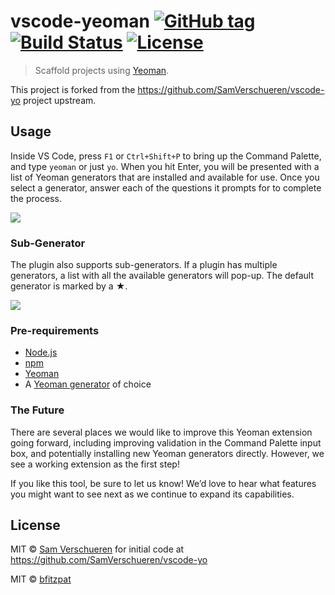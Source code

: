 # vscode-yeoman [![GitHub tag](https://img.shields.io/github/tag/camel-tooling/vscode-yeoman.svg?style=plastic)]() [![Build Status](https://travis-ci.org/camel-tooling/vscode-yeoman.svg?branch=master)](https://travis-ci.org/camel-tooling/vscode-yeoman) [![License](https://img.shields.io/badge/license-MIT-green.svg)]()

> Scaffold projects using [Yeoman](http://yeoman.io/).

This project is forked from the https://github.com/SamVerschueren/vscode-yo project upstream.

## Usage

Inside VS Code, press  `F1` or `Ctrl+Shift+P` to bring up the Command Palette, and type `yeoman` or just `yo`. When you hit Enter, you will be presented with a list of Yeoman generators that are installed and available for use. Once you select a generator, answer each of the questions it prompts for to complete the process.

![](https://github.com/bfitzpat/vscode-yo/raw/master/media/yo.gif)

### Sub-Generator

The plugin also supports sub-generators. If a plugin has multiple generators, a list with all the available
generators will pop-up. The default generator is marked by a ★.

![](https://github.com/bfitzpat/vscode-yo/raw/master/media/sub-generator.gif)

### Pre-requirements
* [Node.js](https://nodejs.org)
* [npm](https://www.npmjs.com) 
* [Yeoman](http://yeoman.io)
* A [Yeoman generator](http://yeoman.io/generators/) of choice

### The Future

There are several places we would like to improve this Yeoman extension going forward, including improving validation in the Command Palette input box, and potentially installing new Yeoman generators directly. However, we see a working extension as the first step! 

If you like this tool, be sure to let us know! We’d love to hear what features you might want to see next as we continue to expand its capabilities.

## License

MIT © [Sam Verschueren](http://github.com/SamVerschueren) for initial code at https://github.com/SamVerschueren/vscode-yo

MIT © [bfitzpat](http://github.com/bfitzpat)
